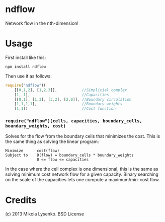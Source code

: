 ndflow
======
Network flow in the nth-dimension!

Usage
=====
First install like this:

    npm install ndflow
    
Then use it as follows:

```javascript
require("ndflow")(
    [[0,1,2], [1,2,3]],           //Simplicial complex
    [1, 1],                       //Capacities
    [[0,1], [1,3], [3,2], [2,0]], //Boundary circulation
    [1,1,1,1],                    //Boundary weights
    [1,1])                        //Cost function
```

### `require("ndflow")(cells, capacities, boundary_cells, boundary_weights, cost)`
Solves for the flow from the boundary cells that minimizes the cost.  This is the same thing as solving the linear program:


```
Minimize      cost(flow)
Subject to    D(flow) = boundary_cells * boundary_weights
              0 <= flow <= capacities
```

In the case where the cell complex is one dimensional, this is the same as solving minimum cost network flow for a given capacity.  Binary searching on the scale of the capacities lets one compute a maximum/min-cost flow.

Credits
=======
(c) 2013 Mikola Lysenko. BSD License
